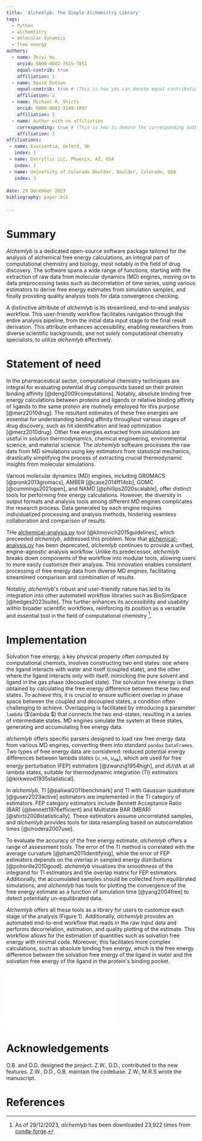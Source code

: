 ```yaml
---
title: 'Alchemlyb: The Simple Alchemistry Library'
tags:
  - Python
  - alchemistry
  - molecular dynamics
  - free energy
authors:
  - name: Zhiyi Wu
    orcid: 0000-0002-7615-7851
    equal-contrib: true
    affiliation: 1
  - name: David Dotson
    equal-contrib: true # (This is how you can denote equal contributions between multiple authors)
    affiliation: 2
  - name: Michael R. Shirts
    orcid: 0000-0003-3249-1097
    affiliation: 3
  - name: Author with no affiliation
    corresponding: true # (This is how to denote the corresponding author)
    affiliation: 3
affiliations:
 - name: Exscientia, Oxford, UK
   index: 1
 - name: Datryllic LLC, Phoenix, AZ, USA
   index: 2
 - name: University of Colorado Boulder, Boulder, Colorado, USA
   index: 3

date: 29 December 2023
bibliography: paper.bib

---
```


# Summary

*Alchemlyb* is a dedicated open-source software package tailored for the analysis of alchemical free energy calculations,
    an integral part of computational chemistry and biology,
    most notably in the field of drug discovery.
The software spans a wide range of functions,
    starting with the extraction of raw data from molecular dynamics (MD) engines,
    moving on to data preprocessing tasks such as decorrelation of time series,
    using various estimators to derive free energy estimates from simulation samples,
    and finally providing quality analysis tools for data convergence checking.

A distinctive attribute of *alchemlyb* is its streamlined, end-to-end analysis workflow.
This user-friendly workflow facilitates navigation through the entire analysis pipeline,
     from the initial data input stage to the final result derivation. This attribute enhances accessibility,
     enabling researchers from diverse scientific backgrounds,
     and not solely computational chemistry specialists,
     to utilize *alchemlyb* effectively.


# Statement of need

In the pharmaceutical sector, computational chemistry techniques are integral for evaluating potential drug compounds based on their protein binding affinity [@deng2009computations].
Notably, absolute binding free energy calculations between proteins and ligands or relative binding affinity of ligands to the same protein are routinely employed for this purpose [@merz2010drug].
The resultant estimates of these free energies are essential for understanding binding affinity throughout various stages of drug discovery, such as hit identification and lead optimization [@merz2010drug].
Other free energies extracted from simulations are useful in solution thermodynamics, chemical engineering, environmental science, and material science.
The *alchemlyb* software processes the raw data from MD simulations using key estimators from statistical mechanics, drastically simplifying the process of extracting crucial thermodynamic insights from molecular simulations.

Various molecular dynamics (MD) engines, including GROMACS [@pronk2013gromacs], AMBER [@case2014ff14sb], GOMC [@cummings2021open], and NAMD [@phillips2020scalable],
     offer distinct tools for performing free energy calculations.
However, the diversity in output formats and analysis tools among different MD engines complicates the research process.
Data generated by each engine requires individualized processing and analysis methods, hindering seamless collaboration and comparison of results.


THe [alchemical-analysis.py](https://github.com/MobleyLab/alchemical-analysis) tool [@klimovich2015guidelines], which preceeded *alchemlyb*, addressed this problem.
Now that [alchemical-analysis.py](https://github.com/MobleyLab/alchemical-analysis) has been deprecated,
    *alchemlyb* continues to provide a unified, engine-agnostic analysis workflow.
Unlike its predecessor, *alchemlyb* breaks down components of the workflow into modular tools,
    allowing users to more easily customize their analysis.
This innovation enables consistent processing of free energy data from diverse MD engines, facilitating streamlined comparison and combination of results.

Notably, *alchemlyb*'s robust and user-friendly nature has led to its integration into other automated workflow libraries such as BioSimSpace [@hedges2023suite].
This further enhances its accessibility and usability within broader scientific workflows,
     reinforcing its position as a versatile and essential tool in the field of computational chemistry [^1].

[^1]: As of 29/12/2023, *alchemlyb* has been downloaded 23,922 times from [conda-forge](https://anaconda.org/conda-forge/alchemlyb/files).

# Implementation

Solvation free energy, a key physical property often computed by computational chemists, involves constructing two end states:
    one where the ligand interacts with water and itself (coupled state),
    and the other where the ligand interacts only with itself, mimicking the pure solvent and ligand in the gas phase (decoupled state).
The solvation free energy is then obtained by calculating the free energy difference between these two end states.
To achieve this, it is crucial to ensure sufficient overlap in phase space between the coupled and decoupled states, a condition often challenging to achieve.
Overlapping is facilitated by introducing a parameter `lambda` ($\lambda $) that connects the two end-states, resulting in a series of intermediate states.
MD engines simulate the system at these states, generating and accumulating free energy data.

*alchemlyb* offers specific parsers designed to load raw free energy data from various MD engines, converting them into standard `pandas` `DataFrames`.
Two types of free energy data are considered: reduced potential energy differences between lambda states (`u_nk`, $u_{nk}$), which are used for free energy perturbation (FEP) estimators [@zwanzig1954high],
    and $dU/d\lambda$ at all lambda states, suitable for thermodynamic integration (TI) estimators [@kirkwood1935statistical].

In *alchemlyb*, TI [@paliwal2011benchmark] and TI with Gaussian quadrature [@gusev2023active] estimators are implemented in the TI category of estimators.
FEP category estimators include Bennett Acceptance Ratio (BAR) [@bennett1976efficient] and Multistate BAR (MBAR) [@shirts2008statistically].
These estimators assume uncorrelated samples, and *alchemlyb* provides tools for data resampling based on autocorrelation times [@chodera2007use].

To evaluate the accuracy of the free energy estimate, *alchemlyb* offers a range of assessment tools.
The error of the TI method is correlated with the average curvature [@pham2011identifying], while the error of FEP estimators depends on the overlap in sampled energy distributions [@pohorille2010good].
*alchemlyb* visualizes the smoothness of the integrand for TI estimators and the overlap matrix for FEP estimators.
Additionally, the accumulated samples should be collected from equilibrated simulations,
    and *alchemlyb* has tools for plotting the convergence of the free energy estimate as a function of simulation time [@yang2004free] to detect potentially un-equilibrated data.

*Alchemlyb* offers all these tools as a library for users to customize each stage of the analysis (Figure 1).
Additionally, *alchemlyb* provides an automated end-to-end workflow that reads in the raw input data and performs decorrelation, estimation, and quality plotting of the estimate.
This workflow allows for the estimation of quantities such as solvation free energy with minimal code.
Moreover, this facilitates more complex calculations, such as absolute binding free energy, which is the free energy difference between the solvation free energy of the ligand in water and the solvation free energy of the ligand in the protein's binding pocket. 

![The building blocks of *alchemlyb*](Fig1.pdf)



# Acknowledgements

O.B. and D.D. designed the project. Z.W., D.D., contributed to the new features. Z.W., D.D., O.B. maintain the codebase. Z.W., M.R.S wrote the manuscript.

# References


